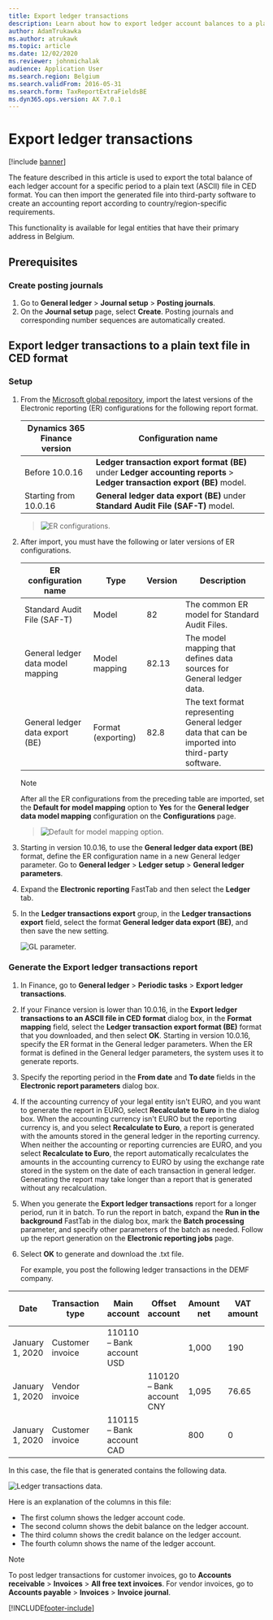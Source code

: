 ```yaml
---
title: Export ledger transactions
description: Learn about how to export ledger account balances to a plain text (ASCII) file in CED format for Belgium, including prerequisites and an outline on setup.
author: AdamTrukawka
ms.author: atrukawk
ms.topic: article
ms.date: 12/02/2020
ms.reviewer: johnmichalak
audience: Application User
ms.search.region: Belgium
ms.search.validFrom: 2016-05-31
ms.search.form: TaxReportExtraFieldsBE
ms.dyn365.ops.version: AX 7.0.1
---
```


# Export ledger transactions

[!include [banner](../../includes/banner.md)]

The feature described in this article is used to export the total balance of each ledger account for a specific period to a plain text (ASCII) file in CED format. You can then import the generated file into third-party software to create an accounting report according to country/region-specific requirements.

This functionality is available for legal entities that have their primary address in Belgium.

## Prerequisites

### Create posting journals

1. Go to **General ledger** \> **Journal setup** \> **Posting journals**.
2. On the **Journal setup** page, select **Create**. Posting journals and corresponding number sequences are automatically created.

## Export ledger transactions to a plain text file in CED format

### Setup

1. From the [Microsoft global repository](../../../fin-ops-core/dev-itpro/analytics/er-download-configurations-global-repo.md), import the latest versions of the Electronic reporting (ER) configurations for the following report format.

    | **Dynamics 365 Finance version**          | **Configuration name**                                                                                           |
    |-------------------------------------------|------------------------------------------------------------------------------------------------------------------|
    | Before 10.0.16                            | **Ledger transaction export format (BE)** under **Ledger accounting reports** > **Ledger transaction export (BE)** model. |
    | Starting from 10.0.16                     | **General ledger data export (BE)** under **Standard Audit File (SAF-T)** model.                                  |

    > ![ER configurations.](../media/be-audit-er-configs.png)

2. After import, you must have the following or later versions of ER configurations.

    | **ER configuration name**         | **Type**           | **Version** | **Description**                                                                                                             |
    |-----------------------------------|--------------------|-------------|-----------------------------------------------------------------------------------------------------------------------------|
    | Standard Audit File (SAF-T)       | Model              | 82          | The common ER model for Standard Audit Files.                                                                               |
    | General ledger data model mapping | Model mapping      | 82.13       | The model mapping that defines data sources for General ledger data.                                                        |
    | General ledger data export (BE)   | Format (exporting) | 82.8        | The text format representing General ledger data that can be imported into third-party software. |

    > [!NOTE]
    > After all the ER configurations from the preceding table are imported, set the **Default for model mapping** option to **Yes** for the **General ledger data model mapping** configuration on the **Configurations** page.

    > ![Default for model mapping option.](../media/be-audit-default-mm.png)

3. Starting in version 10.0.16, to use the **General ledger data export (BE)** format, define the ER configuration name in a new General ledger parameter. Go to **General ledger** > **Ledger setup** > **General ledger parameters**. 
4. Expand the **Electronic reporting** FastTab and then select the **Ledger** tab. 
5. In the **Ledger transactions export** group, in the **Ledger transactions export** field, select the format **General ledger data export (BE)**, and then save the new setting.

    ![GL parameter.](../media/be-audit-gl-parameter.png)

### Generate the Export ledger transactions report

1. In Finance, go to **General ledger** \> **Periodic tasks** \> **Export ledger transactions**.
2. If your Finance version is lower than 10.0.16, in the **Export ledger transactions to an ASCII file in CED format** dialog box, in the **Format mapping** field, select the **Ledger transaction export format (BE)** format that you downloaded, and then select **OK**. Starting in version 10.0.16, specify the ER format in the General ledger parameters. When the ER format is defined in the General ledger parameters, the system uses it to generate reports.
3. Specify the reporting period in the **From date** and **To date** fields in the **Electronic report parameters** dialog box.
4. If the accounting currency of your legal entity isn't EURO, and you want to generate the report in EURO, select **Recalculate to Euro** in the dialog box. 
When the accounting currency isn't EURO but the reporting currency is, and you select **Recalculate to Euro**, a report is generated with the amounts stored in the general ledger in the reporting currency. 
When neither the accounting or reporting currencies are EURO, and you select **Recalculate to Euro**, the report automatically recalculates the amounts in the accounting currency to EURO by using the exchange rate stored in the system on the date of each transaction in general ledger. Generating the report may take longer than a report that is generated without any recalculation.
5. When you generate the **Export ledger transactions** report for a longer period, run it in batch. To run the report in batch, expand the **Run in the background** FastTab in the dialog box, mark the **Batch processing** parameter, and specify other parameters of the batch as needed. Follow up the report generation on the **Electronic reporting jobs** page.
6. Select **OK** to generate and download the .txt file.

    For example, you post the following ledger transactions in the DEMF company.

| **Date**        | **Transaction type** | **Main account**          | **Offset account**        | **Amount net** | **VAT amount** | **Sales tax code** |
|-----------------|----------------------|---------------------------|---------------------------|----------------|----------------|--------------------|
| January 1, 2020 | Customer invoice     | 110110 – Bank account USD |                           | 1,000          | 190            | VAT19              |
| January 1, 2020 | Vendor invoice       |                           | 110120 – Bank account CNY | 1,095          | 76.65          | EU7                |
| January 1, 2020 | Customer invoice     | 110115 – Bank account CAD |                           | 800            | 0              | EUS                |

In this case, the file that is generated contains the following data.

![Ledger transactions data.](../media/1_Export_ledger_transactions.png)

Here is an explanation of the columns in this file:

- The first column shows the ledger account code.
- The second column shows the debit balance on the ledger account.
- The third column shows the credit balance on the ledger account.
- The fourth column shows the name of the ledger account.

> [!NOTE]
> To post ledger transactions for customer invoices, go to **Accounts receivable** \> **Invoices** \> **All free text invoices**. For vendor invoices, go to **Accounts payable** \> **Invoices** \> **Invoice journal**.


[!INCLUDE[footer-include](../../../includes/footer-banner.md)]
